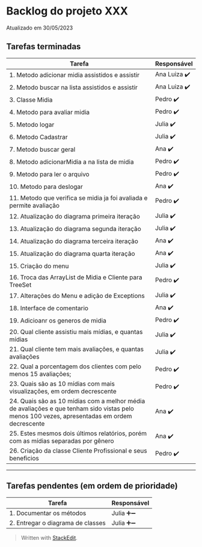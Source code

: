
# Backlog do projeto XXX
Atualizado em 30/05/2023

## Tarefas terminadas

| Tarefa      | Responsável |
| ----------- | ----------- |
| 1. Metodo adicionar midia assistidos e assistir      | Ana Luiza  ✔️     |
| 2. Metodo buscar na lista assistidos e assistir   | Ana Luiza ✔️       |
| 3. Classe Midia   | Pedro ✔️       |
| 4. Metodo para avaliar midia   | Pedro ✔️       |
| 5. Metodo logar   | Julia ✔️       |
| 6. Metodo Cadastrar   | Julia ✔️       |
| 7. Metodo buscar geral   | Ana  ✔️      |
| 8. Metodo adicionarMidia a na lista de midia   | Pedro  ✔️      |
| 9. Metodo para ler o arquivo   | Pedro  ✔️      |
| 10. Metodo para deslogar   | Ana  ✔️      |
| 11. Metodo que verifica se midia ja foi avaliada e permite avaliação   | Pedro  ✔️      |
| 12. Atualização do diagrama primeira iteração   | Julia  ✔️      |
| 13. Atualização do diagrama segunda iteração   | Julia  ✔️      |
| 14. Atualização do diagrama terceira iteração   | Ana  ✔️      |
| 15. Atualização do diagrama quarta iteração   | Ana  ✔️      |
| 15. Criação do menu   | Julia  ✔️      |
| 16. Troca das ArrayList de Midia e Cliente para TreeSet   | Pedro  ✔️      |
| 17. Alterações do Menu e adição de Exceptions   | Julia  ✔️      |
| 18. Interface de comentario   | Ana  ✔️    |
| 19. Adicioanr os generos de midia      | Pedro    ✔️   |
| 20. Qual cliente assistiu mais mídias, e quantas mídias  | Julia   ✔️| 
| 21. Qual cliente tem mais avaliações, e quantas avaliações  | Julia  ✔️ | 
| 22. Qual a porcentagem dos clientes com pelo menos 15 avaliações;  | Pedro  ✔️ | 
| 23. Quais são as 10 mídias com mais visualizações, em ordem decrescente| Pedro  ✔️ | 
| 24. Quais são as 10 mídias com a melhor média de avaliações e que tenham sido vistas pelo menos 100 vezes, apresentadas em ordem decrescente  | Ana  ✔️ | 
| 25. Estes mesmos dois últimos relatórios, porém com as mídias separadas por gênero  | Ana  ✔️ | 
| 26. Criação da classe Cliente Profissional e seus beneficios  | Pedro  ✔️ | 
----

## Tarefas pendentes (em ordem de prioridade)

| Tarefa      | Responsável |
| ----------- | ----------- |
| 1. Documentar os métodos  | Julia  ➕➖ | 
| 2. Entregar o diagrama de classes  | Julia  ➕➖ | 

> Written with [StackEdit](https://stackedit.io/).
